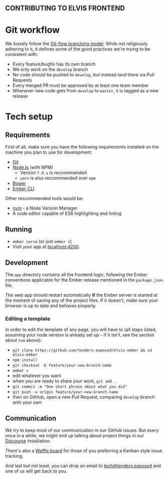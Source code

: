 CONTRIBUTING TO ELVIS FRONTEND
---

# Git workflow

We loosely follow the
[Git-flow branching model](http://nvie.com/posts/a-successful-git-branching-model/).
While not religiously adhering to it, it defines some of the good practices
we're trying to be consistent with:

* Every feature/bugfix has its own branch
* We only work on the `develop` branch
* No code should be pushed to `develop`, but instead land there via Pull Requests
* Every merged PR must be approved by at least one team member
* Whenever new code gets from `develop` to `master`, it is tagged as a new release

# Tech setup

## Requirements

First of all, make sure you have the following requirements installed on the
machine you plan to use for development:

* [Git](http://git-scm.com/)
* [Node.js](http://nodejs.org/) (with NPM)
  * Version `7.9.x` is reccommended
  * `yarn` is also reccommended over `npm`
* [Bower](http://bower.io/)
* [Ember CLI](http://ember-cli.com/)

Other reccommended tools would be:

* [nvm](https://gtihub.com/creationix/nvm) - a Node Version Manager
* A code editor capable of ES6 highlighting and linting

## Running

* `ember serve` (or just `ember s`)
* Visit your app at [localhost:4200](http://localhost:4200).

## Development

The `app` directory contains all the frontend logic, following the Ember conventions applicable for the Ember release mentioned in the `package.json` file.

The web app should restart automatically **if** the Ember server is started at
the moment of saving any of the project files. If it doesn't, make sure your
browser is up to date and behaves properly.

### Editing a template

In order to edit the template of any page, you will have to (all steps listed, assuming your node version is already set up – if it isn't, see the section about `nvm` above):

* `git clone https://github.com/tenders-exposed/elvis-ember && cd elvis-ember`
* `npm install`
* `git checkout -b feature/your-new-branch-name`
* `ember s`
* edit whatever you want
* when you are ready to share your work, `git add .`
* `git commit -m "One short phrase about what you did"`
* `git push -u origin feature/your-new-branch-name`
* then on GitHub, open a new Pull Request, comparing `develop` branch with your own

## Communication

We try to keep most of our communication in our GitHub issues. But every once in
a while, we might end up talking about project things in
our [Discourse](https://talk.tenders.exposed) installation.

There's also a [Waffle board](https://waffle.io/tenders-exposed/elvis-ember) for
those of you preferring a Kanban style issue tracking.

And last but not least, you can drop an email to tech@tenders.exposed and one of
us will get back to you.
